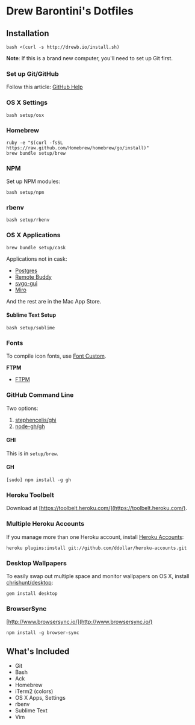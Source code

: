 Drew Barontini's Dotfiles
=========================

Installation
------------

```shell
bash <(curl -s http://drewb.io/install.sh)
```

**Note**: If this is a brand new computer, you'll need to set up Git first.

### Set up Git/GitHub

Follow this article: [GitHub Help](http://help.github.com/articles/generating-ssh-keys)

### OS X Settings

```shell
bash setup/osx
```

### Homebrew

```shell
ruby -e "$(curl -fsSL https://raw.github.com/Homebrew/homebrew/go/install)"
brew bundle setup/brew
```

### NPM

Set up NPM modules:

```shell
bash setup/npm
```

### rbenv

```shell
bash setup/rbenv
```

### OS X Applications

```shell
brew bundle setup/cask
```

Applications not in cask:

- [Postgres](http://postgresapp.com/)
- [Remote Buddy](http://www.iospirit.com/products/remotebuddy/)
- [svgo-gui](https://github.com/svg/svgo-gui)
- [Miro](http://www.getmiro.com/)

And the rest are in the Mac App Store.

#### Sublime Text Setup

```shell
bash setup/sublime
```

### Fonts

To compile icon fonts, use [Font Custom](http://fontcustom.com/).

**FTPM**

- [FTPM](http://heldr.github.io/ftpm/)

### GitHub Command Line

Two options:

1. [stephencelis/ghi](http://github.com/stephencelis/ghi)
2. [node-gh/gh](http://github.com/node-gh/gh)

#### GHI

This is in `setup/brew`.

#### GH

```shell
[sudo] npm install -g gh
```

### Heroku Toolbelt

Download at [https://toolbelt.heroku.com/](https://toolbelt.heroku.com/).

### Multiple Heroku Accounts

If you manage more than one Heroku account, install [Heroku Accounts](https://github.com/ddollar/heroku-accounts):

```shell
heroku plugins:install git://github.com/ddollar/heroku-accounts.git
```

### Desktop Wallpapers

To easily swap out multiple space and monitor wallpapers on OS X, install [chrishunt/desktop](https://github.com/chrishunt/desktop):

```shell
gem install desktop
```

### BrowserSync

[http://www.browsersync.io/](http://www.browsersync.io/)

```shell
npm install -g browser-sync
```

What's Included
---------------

- Git
- Bash
- Ack
- Homebrew
- iTerm2 (colors)
- OS X Apps, Settings
- rbenv
- Sublime Text
- Vim

